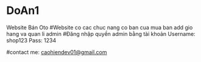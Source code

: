 # DoAn1
Website Bán Oto
#Website co cac chuc nang co ban cua mua ban add gio hang va quan li admin
#Đăng nhập quyền admin bằng tài khoản
Username: shop123
Pass: 1234

#contact me: caohiendev01@gmail.com
